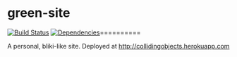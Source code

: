 # green-site
[![Build Status](https://travis-ci.org/imaman/green-site.png?branch=master)](https://travis-ci.org/imaman/green-site)
[![Dependencies](https://david-dm.org/imaman/green-site.png)](http://david-dm.org/jaredhanson/passport-twitter)==========

A personal, bliki-like site. Deployed at http://collidingobjects.herokuapp.com
